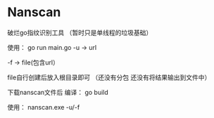 # Nanscan
破烂go指纹识别工具 
（暂时只是单线程的垃圾基础）

使用：
go run main.go 
-u -> url


-f -> file(包含url）

file自行创建后放入根目录即可
（还没有分包   还没有将结果输出到文件中）

下载nanscan文件后 
编译： go build

使用：
nanscan.exe -u/-f
